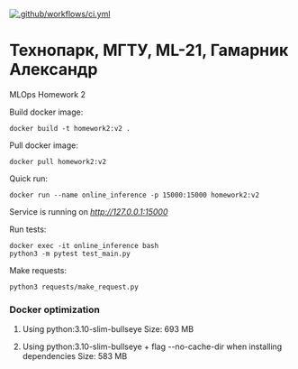 [![.github/workflows/ci.yml](https://github.com/made-mlops-2022/alexander_gamarnik/actions/workflows/ci.yaml/badge.svg)](https://github.com/made-mlops-2022/alexander_gamarnik/actions/workflows/ci.yaml)

# Технопарк, МГТУ, ML-21, Гамарник Александр

MLOps Homework 2

Build docker image:

```
docker build -t homework2:v2 .
```

Pull docker image:

```
docker pull homework2:v2
```

Quick run:

```
docker run --name online_inference -p 15000:15000 homework2:v2
```

Service is running on _http://127.0.0.1:15000_

Run tests:

```
docker exec -it online_inference bash
python3 -m pytest test_main.py
```

Make requests:

```
python3 requests/make_request.py
```

### Docker optimization

1. Using python:3.10-slim-bullseye
   Size: 693 MB

2. Using python:3.10-slim-bullseye + flag --no-cache-dir when installing dependencies
   Size: 583 MB
